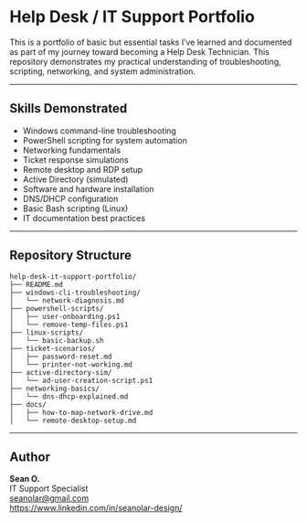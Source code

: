 # Help Desk / IT Support Portfolio

This is a portfolio of basic but essential tasks I’ve learned and documented as part of my journey toward becoming a Help Desk Technician. This repository demonstrates my practical understanding of troubleshooting, scripting, networking, and system administration.

---

## Skills Demonstrated

- Windows command-line troubleshooting
- PowerShell scripting for system automation
- Networking fundamentals
- Ticket response simulations
- Remote desktop and RDP setup
- Active Directory (simulated)
- Software and hardware installation
- DNS/DHCP configuration
- Basic Bash scripting (Linux)
- IT documentation best practices

---

## Repository Structure

```
help-desk-it-support-portfolio/
├── README.md
├── windows-cli-troubleshooting/
│   └── network-diagnosis.md
├── powershell-scripts/
│   ├── user-onboarding.ps1
│   └── remove-temp-files.ps1
├── linux-scripts/
│   └── basic-backup.sh
├── ticket-scenarios/
│   ├── password-reset.md
│   └── printer-not-working.md
├── active-directory-sim/
│   └── ad-user-creation-script.ps1
├── networking-basics/
│   └── dns-dhcp-explained.md
├── docs/
│   ├── how-to-map-network-drive.md
│   └── remote-desktop-setup.md
```

---


## Author

**Sean O.**  
IT Support Specialist   
seanolar@gmail.com  
https://www.linkedin.com/in/seanolar-design/
